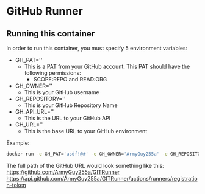 # GitHub Runner

## Running this container
In order to run this container, you must specify 5 environment variables:
- GH_PAT=''
  - This is a PAT from your GitHub account. This PAT should have the following permissions:
    - SCOPE:REPO and READ:ORG
- GH_OWNER=''
  - This is your GitHub username
- GH_REPOSITORY=''
  - This is your GitHub Repository Name
- GH_API_URL=''
  - This is the URL to your GitHub API
- GH_URL=''
  - This is the base URL to your GitHub environment

Example:
```bash
docker run -e GH_PAT='asdf!@#' -e GH_OWNER='ArmyGuy255a' -e GH_REPOSITORY='GITRunner' -e GH_API_URL='https://github.com/api/v3/repos' -e GH_URL='https://github.com' github-runner:latest
```

The full path of the GitHub URL would look something like this:
https://github.com/ArmyGuy255a/GITRunner
https://api.github.com/ArmyGuy255a/GITRunner/actions/runners/registration-token